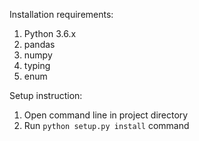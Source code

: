 Installation requirements:
1. Python 3.6.x
2. pandas
3. numpy
4. typing
5. enum

Setup instruction:
1. Open command line in project directory
2. Run `python setup.py install` command
